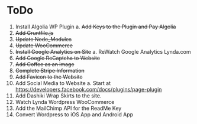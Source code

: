 # ToDo
1. Install Algolia WP Plugin
  a. <del>Add Keys to the Plugin and Pay Algolia</del>
2. <del>Add Gruntfile.js</del>
3. <del>Update Node_Modules</del>
4. <del>Update WooCommerce</del> 
5. <del>Install Google Analytics on Site</del>
  a. ReWatch Google Analytics Lynda.com
6. <del>Add Google ReCaptcha to Website</del>
7. <del>Add Coffee as an image</del>
8. <del>Complete Stripe Information</del>
9. <del>Add Favicon to the Website</del>
10. Add Social Media to Website
	a. Start at https://developers.facebook.com/docs/plugins/page-plugin
11. Add Dashiki Wrap Skirts to the site.
12. Watch Lynda Wordpress WooCommerce
13. Add the MailChimp API for the ReadMe Key
14. Convert Wordpress to iOS App and Android App
